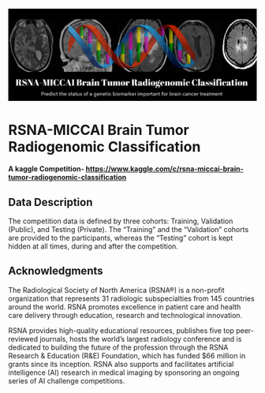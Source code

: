 ![RSNA-MICCAI Brain Tumor Radiogenomic Classification](https://github.com/Rahulraj31/RSNA-MICCAI_Brain_Tumor_Radiogenomic_Classification/blob/main/RSNA-MICCAI%20Brain%20Tumor%20Radiogenomic%20Classification.jpg)



 # RSNA-MICCAI Brain Tumor Radiogenomic Classification
 
 **A kaggle Competition- https://www.kaggle.com/c/rsna-miccai-brain-tumor-radiogenomic-classification**


## Data Description
The competition data is defined by three cohorts: Training, Validation (Public), and Testing (Private). The “Training” and the “Validation” cohorts are provided to the participants, whereas the “Testing” cohort is kept hidden at all times, during and after the competition.

## Acknowledgments
The Radiological Society of North America (RSNA®) is a non-profit organization that represents 31 radiologic subspecialties from 145 countries around the world. RSNA promotes excellence in patient care and health care delivery through education, research and technological innovation.

RSNA provides high-quality educational resources, publishes five top peer-reviewed journals, hosts the world’s largest radiology conference and is dedicated to building the future of the profession through the RSNA Research & Education (R&E) Foundation, which has funded $66 million in grants since its inception. RSNA also supports and facilitates artificial intelligence (AI) research in medical imaging by sponsoring an ongoing series of AI challenge competitions.

